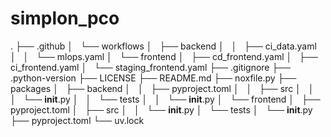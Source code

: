 # simplon_pco

.
├── .github
│   └── workflows
│       ├── backend
│       │   ├── ci_data.yaml
│       │   └── mlops.yaml
│       └── frontend
│           ├── cd_frontend.yaml
│           ├── ci_frontend.yaml
│           └── staging_frontend.yaml
├── .gitignore
├── .python-version
├── LICENSE
├── README.md
├── noxfile.py
├── packages
│   ├── backend
│   │   ├── pyproject.toml
│   │   ├── src
│   │   │   └── __init__.py
│   │   └── tests
│   │       └── __init__.py
│   └── frontend
│       ├── pyproject.toml
│       ├── src
│       │   └── __init__.py
│       └── tests
│           └── __init__.py
├── pyproject.toml
└── uv.lock

